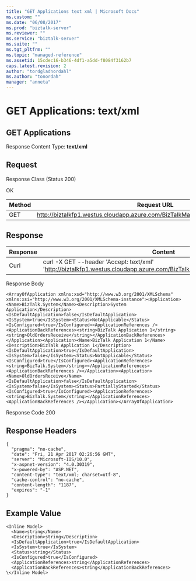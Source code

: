 ```yaml
---
title: "GET Applications text xml | Microsoft Docs"
ms.custom: ""
ms.date: "06/08/2017"
ms.prod: "biztalk-server"
ms.reviewer: ""
ms.service: "biztalk-server"
ms.suite: ""
ms.tgt_pltfrm: ""
ms.topic: "managed-reference"
ms.assetid: 15cdec16-b346-4df1-a5dd-f8084f3162b7
caps.latest.revision: 2
author: "tordgladnordahl"
ms.author: "tonordah"
manager: "anneta"
---
```

# GET Applications: text/xml
## GET Applications

  Response Content Type: **text/xml**

Request
---
Response Class (Status 200)

OK

Method  | Request URL
------------- | -------------
GET  | http://biztalkfp1.westus.cloudapp.azure.com/BizTalkManagementService/Agreements

Response
---

| Response | Content          |
| ------------- | ----------- |
| Curl | curl -X GET --header 'Accept: text/xml' 'http://biztalkfp1.westus.cloudapp.azure.com/BizTalkManagementService/Applications'|
 Response Body
 
```
<ArrayOfApplication xmlns:xsd="http://www.w3.org/2001/XMLSchema" xmlns:xsi="http://www.w3.org/2001/XMLSchema-instance"><Application><Name>BizTalk.System</Name><Description>System Application</Description><IsDefaultApplication>false</IsDefaultApplication><IsSystem>true</IsSystem><Status>NotApplicable</Status><IsConfigured>true</IsConfigured><ApplicationReferences /><ApplicationBackReferences><string>BizTalk Application 1</string><string>OldOrdersReceive</string></ApplicationBackReferences></Application><Application><Name>BizTalk Application 1</Name><Description>BizTalk Application 1</Description><IsDefaultApplication>true</IsDefaultApplication><IsSystem>false</IsSystem><Status>NotApplicable</Status><IsConfigured>true</IsConfigured><ApplicationReferences><string>BizTalk.System</string></ApplicationReferences><ApplicationBackReferences /></Application><Application><Name>OldOrdersReceive</Name><IsDefaultApplication>false</IsDefaultApplication><IsSystem>false</IsSystem><Status>PartiallyStarted</Status><IsConfigured>true</IsConfigured><ApplicationReferences><string>BizTalk.System</string></ApplicationReferences><ApplicationBackReferences /></Application></ArrayOfApplication>
```

 Response Code  200

Response Headers
---

```
{
  "pragma": "no-cache",
  "date": "Fri, 21 Apr 2017 02:26:56 GMT",
  "server": "Microsoft-IIS/10.0",
  "x-aspnet-version": "4.0.30319",
  "x-powered-by": "ASP.NET",
  "content-type": "text/xml; charset=utf-8",
  "cache-control": "no-cache",
  "content-length": "1187",
  "expires": "-1"
}
```

Example Value
---

```\<?xml version="1.0"?>
<Inline Model>
  <Name>string</Name>
  <Description>string</Description>
  <IsDefaultApplication>true</IsDefaultApplication>
  <IsSystem>true</IsSystem>
  <Status>string</Status>
  <IsConfigured>true</IsConfigured>
  <ApplicationReferences>string</ApplicationReferences>
  <ApplicationBackReferences>string</ApplicationBackReferences>
\</Inline Model>
```